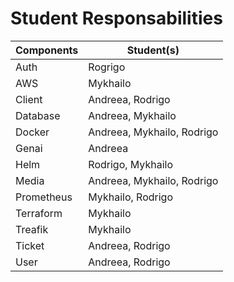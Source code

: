 # Student Responsabilities



| Components| Student(s)|
|-------------|--------|
| Auth | Rogrigo |
| AWS | Mykhailo |
| Client| Andreea, Rodrigo|
| Database | Andreea, Mykhailo|
| Docker | Andreea, Mykhailo, Rodrigo|
| Genai | Andreea |
| Helm | Rodrigo, Mykhailo|
| Media | Andreea, Mykhailo, Rodrigo|
| Prometheus | Mykhailo, Rodrigo|
| Terraform | Mykhailo |
| Treafik | Mykhailo |
| Ticket | Andreea, Rodrigo|
| User | Andreea, Rodrigo|


